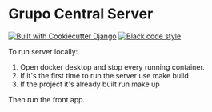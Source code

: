 # Grupo Central Server

[![Built with Cookiecutter Django](https://img.shields.io/badge/built%20with-Cookiecutter%20Django-ff69b4.svg?logo=cookiecutter)](https://github.com/cookiecutter/cookiecutter-django/)
[![Black code style](https://img.shields.io/badge/code%20style-black-000000.svg)](https://github.com/ambv/black)

To run server locally:

1. Open docker desktop and stop every running container.
2. If it's the first time to run the server use make build
3. If the project it's already built run make up

Then run the front app.
